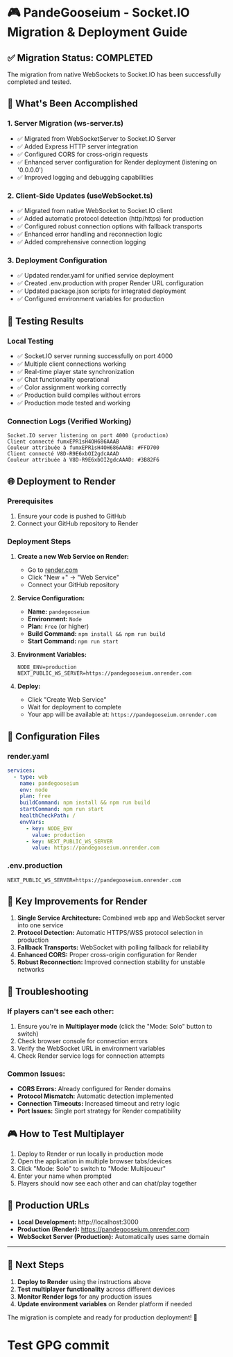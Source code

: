 # 🎮 PandeGooseium - Socket.IO Migration & Deployment Guide

## ✅ Migration Status: COMPLETED

The migration from native WebSockets to Socket.IO has been successfully completed and tested.

## 🚀 What's Been Accomplished

### 1. Server Migration (ws-server.ts)
- ✅ Migrated from WebSocketServer to Socket.IO Server
- ✅ Added Express HTTP server integration  
- ✅ Configured CORS for cross-origin requests
- ✅ Enhanced server configuration for Render deployment (listening on '0.0.0.0')
- ✅ Improved logging and debugging capabilities

### 2. Client-Side Updates (useWebSocket.ts)
- ✅ Migrated from native WebSocket to Socket.IO client
- ✅ Added automatic protocol detection (http/https) for production
- ✅ Configured robust connection options with fallback transports
- ✅ Enhanced error handling and reconnection logic
- ✅ Added comprehensive connection logging

### 3. Deployment Configuration
- ✅ Updated render.yaml for unified service deployment
- ✅ Created .env.production with proper Render URL configuration
- ✅ Updated package.json scripts for integrated deployment
- ✅ Configured environment variables for production

## 🧪 Testing Results

### Local Testing
- ✅ Socket.IO server running successfully on port 4000
- ✅ Multiple client connections working
- ✅ Real-time player state synchronization
- ✅ Chat functionality operational
- ✅ Color assignment working correctly
- ✅ Production build compiles without errors
- ✅ Production mode tested and working

### Connection Logs (Verified Working)
```
Socket.IO server listening on port 4000 (production)
Client connecté fumxEPR1sH4OH686AAAB
Couleur attribuée à fumxEPR1sH4OH686AAAB: #FFD700
Client connecté V8D-R9E6xbOI2gdcAAAD  
Couleur attribuée à V8D-R9E6xbOI2gdcAAAD: #3B82F6
```

## 🌐 Deployment to Render

### Prerequisites
1. Ensure your code is pushed to GitHub
2. Connect your GitHub repository to Render

### Deployment Steps

1. **Create a new Web Service on Render:**
   - Go to [render.com](https://render.com)
   - Click "New +" → "Web Service"
   - Connect your GitHub repository

2. **Service Configuration:**
   - **Name:** `pandegooseium`
   - **Environment:** `Node`
   - **Plan:** `Free` (or higher)
   - **Build Command:** `npm install && npm run build`
   - **Start Command:** `npm run start`

3. **Environment Variables:**
   ```
   NODE_ENV=production
   NEXT_PUBLIC_WS_SERVER=https://pandegooseium.onrender.com
   ```

4. **Deploy:**
   - Click "Create Web Service"
   - Wait for deployment to complete
   - Your app will be available at: `https://pandegooseium.onrender.com`

## 🔧 Configuration Files

### render.yaml
```yaml
services:
  - type: web
    name: pandegooseium
    env: node
    plan: free
    buildCommand: npm install && npm run build
    startCommand: npm run start
    healthCheckPath: /
    envVars:
      - key: NODE_ENV
        value: production
      - key: NEXT_PUBLIC_WS_SERVER
        value: https://pandegooseium.onrender.com
```

### .env.production
```
NEXT_PUBLIC_WS_SERVER=https://pandegooseium.onrender.com
```

## 🎯 Key Improvements for Render

1. **Single Service Architecture:** Combined web app and WebSocket server into one service
2. **Protocol Detection:** Automatic HTTPS/WSS protocol selection in production
3. **Fallback Transports:** WebSocket with polling fallback for reliability
4. **Enhanced CORS:** Proper cross-origin configuration for Render
5. **Robust Reconnection:** Improved connection stability for unstable networks

## 🚨 Troubleshooting

### If players can't see each other:
1. Ensure you're in **Multiplayer mode** (click the "Mode: Solo" button to switch)
2. Check browser console for connection errors
3. Verify the WebSocket URL in environment variables
4. Check Render service logs for connection attempts

### Common Issues:
- **CORS Errors:** Already configured for Render domains
- **Protocol Mismatch:** Automatic detection implemented
- **Connection Timeouts:** Increased timeout and retry logic
- **Port Issues:** Single port strategy for Render compatibility

## 🎮 How to Test Multiplayer

1. Deploy to Render or run locally in production mode
2. Open the application in multiple browser tabs/devices
3. Click "Mode: Solo" to switch to "Mode: Multijoueur" 
4. Enter your name when prompted
5. Players should now see each other and can chat/play together

## 📱 Production URLs

- **Local Development:** http://localhost:3000
- **Production (Render):** https://pandegooseium.onrender.com
- **WebSocket Server (Production):** Automatically uses same domain

---

## 🎉 Next Steps

1. **Deploy to Render** using the instructions above
2. **Test multiplayer functionality** across different devices
3. **Monitor Render logs** for any production issues
4. **Update environment variables** on Render platform if needed

The migration is complete and ready for production deployment! 🚀
# Test GPG commit
